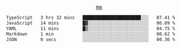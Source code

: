 <p align="center">
  <samp>
    <a href="https://yiwwhl.com">me</a>
  </samp>
</p>

<!--START_SECTION:waka-->

```txt
TypeScript   3 hrs 32 mins   ██████████████████████░░░   87.41 %
JavaScript   14 mins         █▓░░░░░░░░░░░░░░░░░░░░░░░   06.09 %
YAML         11 mins         █▒░░░░░░░░░░░░░░░░░░░░░░░   04.75 %
Markdown     1 min           ░░░░░░░░░░░░░░░░░░░░░░░░░   00.62 %
JSON         0 secs          ░░░░░░░░░░░░░░░░░░░░░░░░░   00.36 %
```

<!--END_SECTION:waka-->